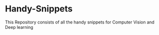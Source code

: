 # Handy-Snippets
This Repository consists of all the handy snippets for Computer Vision and Deep learning
